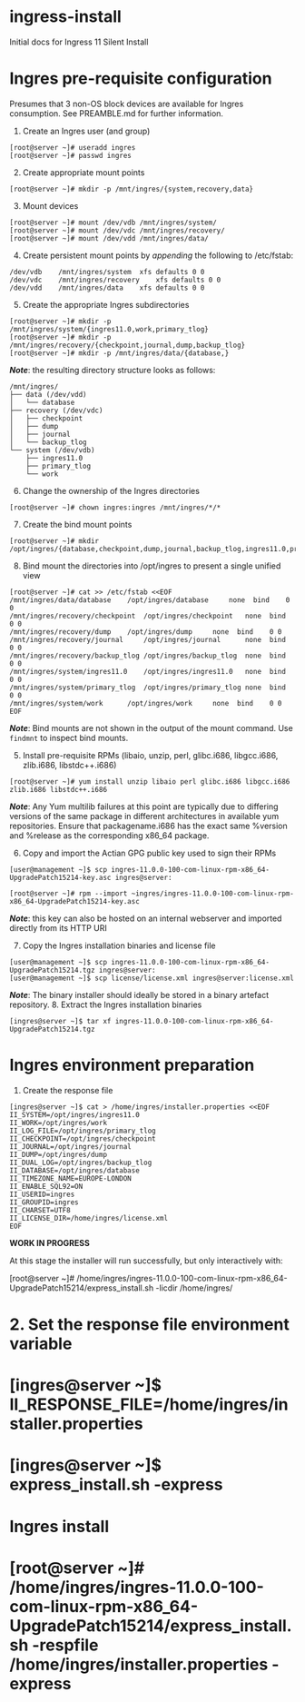 # ingress-install
Initial docs for Ingress 11 Silent Install

# Ingres pre-requisite configuration
Presumes that 3 non-OS block devices are available for Ingres consumption. See PREAMBLE.md for further information.

1. Create an Ingres user (and group)
```
[root@server ~]# useradd ingres
[root@server ~]# passwd ingres
```
2. Create appropriate mount points
```
[root@server ~]# mkdir -p /mnt/ingres/{system,recovery,data}
```
3. Mount devices
```
[root@server ~]# mount /dev/vdb /mnt/ingres/system/
[root@server ~]# mount /dev/vdc /mnt/ingres/recovery/
[root@server ~]# mount /dev/vdd /mnt/ingres/data/
```
4. Create persistent mount points by *appending* the following to /etc/fstab:
```
/dev/vdb	/mnt/ingres/system	xfs	defaults 0 0 
/dev/vdc	/mnt/ingres/recovery	xfs	defaults 0 0 
/dev/vdd	/mnt/ingres/data	xfs	defaults 0 0 
```
5. Create the appropriate Ingres subdirectories
```
[root@server ~]# mkdir -p /mnt/ingres/system/{ingres11.0,work,primary_tlog}
[root@server ~]# mkdir -p /mnt/ingres/recovery/{checkpoint,journal,dump,backup_tlog}
[root@server ~]# mkdir -p /mnt/ingres/data/{database,}
```
***Note***: the resulting directory structure looks as follows:
```
/mnt/ingres/
├── data (/dev/vdd)
│   └── database
├── recovery (/dev/vdc)
│   ├── checkpoint
│   ├── dump
│   ├── journal
│   └── backup_tlog
└── system (/dev/vdb)
    ├── ingres11.0
    ├── primary_tlog
    └── work
```
6. Change the ownership of the Ingres directories
```
[root@server ~]# chown ingres:ingres /mnt/ingres/*/*
```
7. Create the bind mount points
```
[root@server ~]# mkdir /opt/ingres/{database,checkpoint,dump,journal,backup_tlog,ingres11.0,primary_tlog,work}
```
8. Bind mount the directories into /opt/ingres to present a single unified view
```
[root@server ~]# cat >> /etc/fstab <<EOF
/mnt/ingres/data/database	 /opt/ingres/database	  none	bind	0 0 
/mnt/ingres/recovery/checkpoint	 /opt/ingres/checkpoint	  none	bind	0 0 
/mnt/ingres/recovery/dump	 /opt/ingres/dump	  none	bind	0 0 
/mnt/ingres/recovery/journal	 /opt/ingres/journal	  none	bind	0 0 
/mnt/ingres/recovery/backup_tlog /opt/ingres/backup_tlog  none	bind	0 0 
/mnt/ingres/system/ingres11.0	 /opt/ingres/ingres11.0	  none	bind	0 0 
/mnt/ingres/system/primary_tlog  /opt/ingres/primary_tlog none	bind	0 0 
/mnt/ingres/system/work		 /opt/ingres/work	  none	bind	0 0 
EOF
```

***Note***: Bind mounts are not shown in the output of the mount command. Use `findmnt` to inspect bind mounts.

5. Install pre-requisite RPMs (libaio, unzip, perl, glibc.i686, libgcc.i686, zlib.i686, libstdc++.i686)
```
[root@server ~]# yum install unzip libaio perl glibc.i686 libgcc.i686 zlib.i686 libstdc++.i686
```
***Note***: Any Yum multilib failures at this point are typically due to differing versions of the same package in different architectures in available yum repositories. Ensure that packagename.i686 has the exact same %version and %release as the corresponding x86_64 package.

6. Copy and import the Actian GPG public key used to sign their RPMs
```
[user@management ~]$ scp ingres-11.0.0-100-com-linux-rpm-x86_64-UpgradePatch15214-key.asc ingres@server:
```
```
[root@server ~]# rpm --import ~ingres/ingres-11.0.0-100-com-linux-rpm-x86_64-UpgradePatch15214-key.asc 
```
***Note***: this key can also be hosted on an internal webserver and imported directly from its HTTP URI

7. Copy the Ingres installation binaries and license file
```
[user@management ~]$ scp ingres-11.0.0-100-com-linux-rpm-x86_64-UpgradePatch15214.tgz ingres@server:
[user@management ~]$ scp license/license.xml ingres@server:license.xml
```
***Note***: The binary installer should ideally be stored in a binary artefact repository.
8. Extract the Ingres installation binaries
```
[ingres@server ~]$ tar xf ingres-11.0.0-100-com-linux-rpm-x86_64-UpgradePatch15214.tgz
```
# Ingres environment preparation
1. Create the response file
```
[ingres@server ~]$ cat > /home/ingres/installer.properties <<EOF
II_SYSTEM=/opt/ingres/ingres11.0
II_WORK=/opt/ingres/work
II_LOG_FILE=/opt/ingres/primary_tlog
II_CHECKPOINT=/opt/ingres/checkpoint
II_JOURNAL=/opt/ingres/journal
II_DUMP=/opt/ingres/dump
II_DUAL_LOG=/opt/ingres/backup_tlog
II_DATABASE=/opt/ingres/database
II_TIMEZONE_NAME=EUROPE-LONDON
II_ENABLE_SQL92=ON
II_USERID=ingres
II_GROUPID=ingres
II_CHARSET=UTF8
II_LICENSE_DIR=/home/ingres/license.xml
EOF
```

**WORK IN PROGRESS**

At this stage the installer will run successfully, but only interactively with:

[root@server ~]# /home/ingres/ingres-11.0.0-100-com-linux-rpm-x86_64-UpgradePatch15214/express_install.sh -licdir /home/ingres/




# 2. Set the response file environment variable
# 
# [ingres@server ~]$ II_RESPONSE_FILE=/home/ingres/installer.properties
# [ingres@server ~]$ express_install.sh -express

# Ingres install

# [root@server ~]# /home/ingres/ingres-11.0.0-100-com-linux-rpm-x86_64-UpgradePatch15214/express_install.sh -respfile /home/ingres/installer.properties -express




